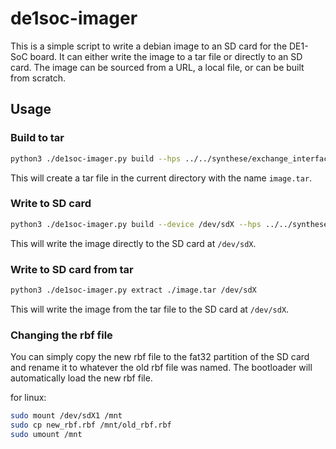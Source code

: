 # de1soc-imager

This is a simple script to write a debian image to an SD card for the DE1-SoC board. It can either write the image to a tar file or directly to an SD card. The image can be sourced from a URL, a local file, or can be built from scratch.

## Usage

### Build to tar

```bash
python3 ./de1soc-imager.py build --hps ../../synthese/exchange_interface/hps_isw_handoff/de1_soc_hps_0 --rbf ../yellowPirat.rbf
```

This will create a tar file in the current directory with the name `image.tar`.

### Write to SD card

```bash
python3 ./de1soc-imager.py build --device /dev/sdX --hps ../../synthese/exchange_interface/hps_isw_handoff/de1_soc_hps_0 --rbf ../yellowPirat.rbf
```

This will write the image directly to the SD card at `/dev/sdX`.

### Write to SD card from tar

```bash
python3 ./de1soc-imager.py extract ./image.tar /dev/sdX
```

This will write the image from the tar file to the SD card at `/dev/sdX`.

### Changing the rbf file

You can simply copy the new rbf file to the fat32 partition of the SD card and rename it to whatever the old rbf file was named. The bootloader will automatically load the new rbf file.

for linux:

```bash
sudo mount /dev/sdX1 /mnt
sudo cp new_rbf.rbf /mnt/old_rbf.rbf
sudo umount /mnt
```
